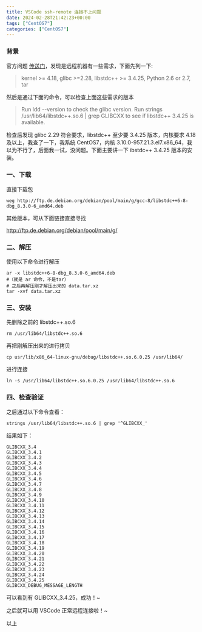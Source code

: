```yaml
---
title: VSCode ssh-remote 连接不上问题 
date: 2024-02-28T21:42:23+00:00
tags: ["CentOS7"]
categories: ["CentOS7"]
---
```


### 背景

官方问题 [传送门](https://code.visualstudio.com/docs/remote/linux#_remote-host-container-wsl-linux-prerequisites)，发现是远程机器有一些需求，下面先列一下:


> kernel >= 4.18, glibc >=2.28, libstdc++ >= 3.4.25, Python 2.6 or 2.7, tar

然后是通过下面的命令，可以检查上面这些需求的版本

> Run ldd --version to check the glibc version. Run strings /usr/lib64/libstdc++.so.6 | grep GLIBCXX to see if libstdc++ 3.4.25 is available.

检查后发现 glibc 2.29 符合要求，libstdc++ 至少要 3.4.25 版本，内核要求 4.18 及以上，我查了一下，我系统 CentOS7，内核 3.10.0-957.21.3.el7.x86_64，我以为不行了，后面我一试，没问题。下面主要讲一下 ibstdc++ 3.4.25 版本的安装。

### 一、下载

直接下载包

```shell
weg http://ftp.de.debian.org/debian/pool/main/g/gcc-8/libstdc++6-8-dbg_8.3.0-6_amd64.deb
```

其他版本，可从下面链接直接寻找

http://ftp.de.debian.org/debian/pool/main/g/

### 二、解压

使用以下命令进行解压

```shell
ar -x libstdc++6-8-dbg_8.3.0-6_amd64.deb
#（就是 ar 命令，不是tar）
# 之后再解压刚才解压出来的 data.tar.xz
tar -xvf data.tar.xz
```

### 三、安装

先删除之前的 libstdc++.so.6

```shell
rm /usr/lib64/libstdc++.so.6
```

再把刚解压出来的进行拷贝

```shell
cp usr/lib/x86_64-linux-gnu/debug/libstdc++.so.6.0.25 /usr/lib64/
```

进行连接

```shell
ln -s /usr/lib64/libstdc++.so.6.0.25 /usr/lib64/libstdc++.so.6
```

### 四、检查验证

之后通过以下命令查看：

```shell
strings /usr/lib64/libstdc++.so.6 | grep '^GLIBCXX_'
```

结果如下：

```shell
GLIBCXX_3.4
GLIBCXX_3.4.1
GLIBCXX_3.4.2
GLIBCXX_3.4.3
GLIBCXX_3.4.4
GLIBCXX_3.4.5
GLIBCXX_3.4.6
GLIBCXX_3.4.7
GLIBCXX_3.4.8
GLIBCXX_3.4.9
GLIBCXX_3.4.10
GLIBCXX_3.4.11
GLIBCXX_3.4.12
GLIBCXX_3.4.13
GLIBCXX_3.4.14
GLIBCXX_3.4.15
GLIBCXX_3.4.16
GLIBCXX_3.4.17
GLIBCXX_3.4.18
GLIBCXX_3.4.19
GLIBCXX_3.4.20
GLIBCXX_3.4.21
GLIBCXX_3.4.22
GLIBCXX_3.4.23
GLIBCXX_3.4.24
GLIBCXX_3.4.25
GLIBCXX_DEBUG_MESSAGE_LENGTH
```

可以看到有 GLIBCXX_3.4.25，成功！~

之后就可以用 VSCode 正常远程连接啦！~

以上
